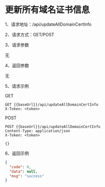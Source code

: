 # 更新所有域名证书信息

1、请求地址：/api/updateAllDomainCertInfo

2、请求方式：GET/POST

3、请求参数

无

4、返回参数

无

5、请求示例

GET
```
GET {{baseUrl}}/api/updateAllDomainCertInfo
X-Token: <token>
```

POST
```
POST {{baseUrl}}/api/updateAllDomainCertInfo
Content-Type: application/json
X-Token: <token>

{}
```

6、返回示例

```json
{
  "code": 0,
  "data": null,
  "msg": "success"
}
```

